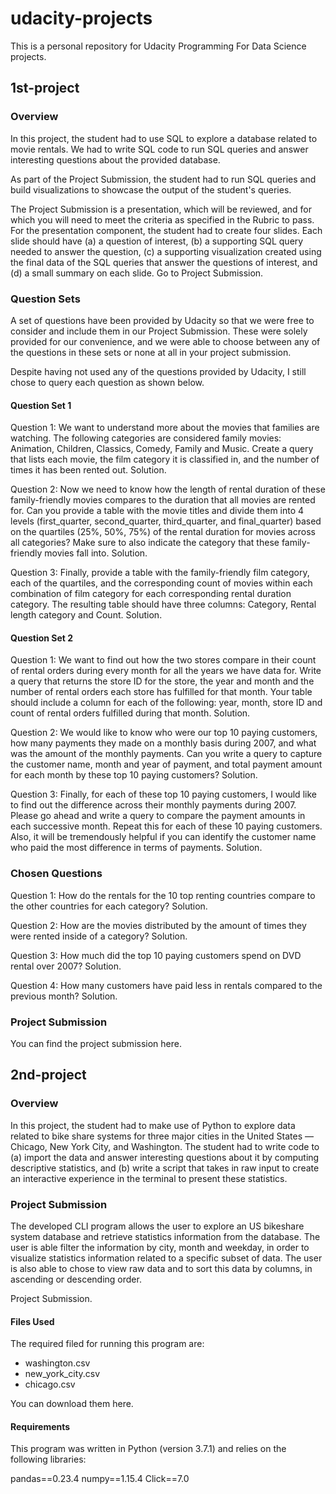 # udacity-projects

This is a personal repository for Udacity Programming For Data Science projects.

## 1st-project

### Overview

In this project, the student had to use SQL to explore a database related to movie rentals. We had to write SQL code to run SQL queries and answer interesting questions about the provided database. 

As part of the Project Submission, the student had to run SQL queries and build visualizations to showcase the output of the student's queries.

The Project Submission is a presentation, which will be reviewed, and for which you will need to meet the criteria as specified in the Rubric to pass. For the presentation component, the student had to create four slides. Each slide should have (a) a question of interest, (b) a supporting SQL query needed to answer the question, (c) a supporting visualization created using the final data of the SQL queries that answer the questions of interest, and (d) a small summary on each slide. Go to Project Submission.

### Question Sets

A set of questions have been provided by Udacity so that we were free to consider and include them in our Project Submission. These were solely provided for our convenience, and we were able to choose between any of the questions in these sets or none at all in your project submission.

Despite having not used any of the questions provided by Udacity, I still chose to query each question as shown below.

#### Question Set 1

Question 1: We want to understand more about the movies that families are watching. The following categories are considered family movies: Animation, Children, Classics, Comedy, Family and Music. Create a query that lists each movie, the film category it is classified in, and the number of times it has been rented out. Solution.

Question 2: Now we need to know how the length of rental duration of these family-friendly movies compares to the duration that all movies are rented for. Can you provide a table with the movie titles and divide them into 4 levels (first_quarter, second_quarter, third_quarter, and final_quarter) based on the quartiles (25%, 50%, 75%) of the rental duration for movies across all categories? Make sure to also indicate the category that these family-friendly movies fall into. Solution.

Question 3: Finally, provide a table with the family-friendly film category, each of the quartiles, and the corresponding count of movies within each combination of film category for each corresponding rental duration category. The resulting table should have three columns: Category, Rental length category and Count. Solution.

#### Question Set 2

Question 1: We want to find out how the two stores compare in their count of rental orders during every month for all the years we have data for. Write a query that returns the store ID for the store, the year and month and the number of rental orders each store has fulfilled for that month. Your table should include a column for each of the following: year, month, store ID and count of rental orders fulfilled during that month. Solution.

Question 2: We would like to know who were our top 10 paying customers, how many payments they made on a monthly basis during 2007, and what was the amount of the monthly payments. Can you write a query to capture the customer name, month and year of payment, and total payment amount for each month by these top 10 paying customers? Solution.

Question 3: Finally, for each of these top 10 paying customers, I would like to find out the difference across their monthly payments during 2007. Please go ahead and write a query to compare the payment amounts in each successive month. Repeat this for each of these 10 paying customers. Also, it will be tremendously helpful if you can identify the customer name who paid the most difference in terms of payments. Solution.

### Chosen Questions

Question 1: How do the rentals for the 10 top renting countries compare to the other countries for each category? Solution.

Question 2: How are the movies distributed by the amount of times they were rented inside of a category? Solution.

Question 3: How much did the top 10 paying customers spend on DVD rental over 2007? Solution.

Question 4: How many customers have paid less in rentals compared to the previous month? Solution.

### Project Submission

You can find the project submission here.

## 2nd-project

### Overview

In this project, the student had to make use of Python to explore data related to bike share systems for three major cities in the United States — Chicago, New York City, and Washington. The student had to write code to (a) import the data and answer interesting questions about it by computing descriptive statistics, and (b) write a script that takes in raw input to create an interactive experience in the terminal to present these statistics.

### Project Submission

The developed CLI program allows the user to explore an US bikeshare system database and retrieve statistics information from the database. The user is able filter the information by city, month and weekday, in order to visualize statistics information related to a specific subset of data. The user is also able to chose to view raw data and to sort this data by columns, in ascending or descending order.

Project Submission.

#### Files Used

The required filed for running this program are: 

* washington.csv
* new_york_city.csv
* chicago.csv

You can download them here.

#### Requirements

This program was written in Python (version 3.7.1) and relies on the following libraries:

pandas==0.23.4
numpy==1.15.4
Click==7.0
